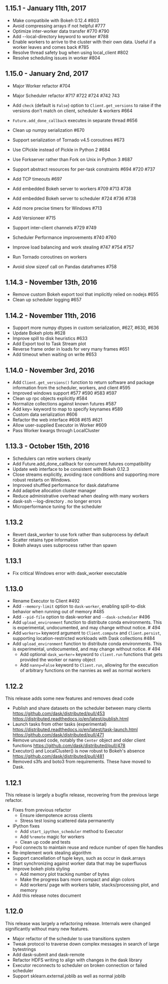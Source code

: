 1.15.1 - January 11th, 2017
---------------------------

*  Make compatibile with Bokeh 0.12.4 #803
*  Avoid compressing arrays if not helpful  #777
*  Optimize inter-worker data transfer #770 #790
*  Add --local-directory keyword to worker #788
*  Enable workers to arrive to the cluster with their own data.
   Useful if a worker leaves and comes back #785
*  Resolve thread safety bug when using local_client #802
*  Resolve scheduling issues in worker #804


1.15.0 - January 2nd, 2017
--------------------------

*  Major Worker refactor #704
*  Major Scheduler refactor #717 #722 #724 #742 743

*  Add ``check`` (default is ``False``) option to ``Client.get_versions``
   to raise if the versions don't match on client, scheduler & workers #664
*  ``Future.add_done_callback`` executes in separate thread #656
*  Clean up numpy serialization #670
*  Support serialization of Tornado v4.5 coroutines #673
*  Use CPickle instead of Pickle in Python 2 #684
*  Use Forkserver rather than Fork on Unix in Python 3 #687
*  Support abstract resources for per-task constraints #694 #720 #737
*  Add TCP timeouts #697
*  Add embedded Bokeh server to workers #709 #713 #738
*  Add embedded Bokeh server to scheduler #724 #736 #738
*  Add more precise timers for Windows #713
*  Add Versioneer #715
*  Support inter-client channels  #729 #749
*  Scheduler Performance improvements #740 #760
*  Improve load balancing and work stealing #747 #754 #757
*  Run Tornado coroutines on workers
*  Avoid slow sizeof call on Pandas dataframes #758


1.14.3 - November 13th, 2016
----------------------------

*  Remove custom Bokeh export tool that implicitly relied on nodejs #655
*  Clean up scheduler logging #657


1.14.2 - November 11th, 2016
----------------------------

*  Support more numpy dtypes in custom serialization, #627, #630, #636
*  Update Bokeh plots #628
*  Improve spill to disk heuristics #633
*  Add Export tool to Task Stream plot
*  Reverse frame order in loads for very many frames #651
*  Add timeout when waiting on write #653


1.14.0 - November 3rd, 2016
---------------------------

*   Add ``Client.get_versions()`` function to return software and package
    information from the scheduler, workers, and client #595
*   Improved windows support #577 #590 #583 #597
*   Clean up rpc objects explicitly #584
*   Normalize collections against known futures #587
*   Add key= keyword to map to specify keynames #589
*   Custom data serialization #606
*   Refactor the web interface #608 #615 #621
*   Allow user-supplied Executor in Worker #609
*   Pass Worker kwargs through LocalCluster


1.13.3 - October 15th, 2016
---------------------------

*   Schedulers can retire workers cleanly
*   Add Future.add_done_callback for concurrent.futures compatibility
*   Update web interface to be consistent with Bokeh 0.12.3
*   Close streams explicitly, avoiding race conditions and supporting
    more robust restarts on Windows.
*   Improved shuffled performance for dask.dataframe
*   Add adaptive allocation cluster manager
*   Reduce administrative overhead when dealing with many workers
*   dask-ssh --log-directory . no longer errors
*   Microperformance tuning for the scheduler

1.13.2
------

*   Revert dask_worker to use fork rather than subprocess by default
*   Scatter retains type information
*   Bokeh always uses subprocess rather than spawn

1.13.1
------

*   Fix critical Windows error with dask_worker executable

1.13.0
------

*   Rename Executor to Client #492
*   Add `--memory-limit` option to `dask-worker`, enabling spill-to-disk
    behavior when running out of memory #485
*   Add `--pid-file` option to dask-worker and `--dask-scheduler` #496
*   Add ``upload_environment`` function to distribute conda environments.
    This is experimental, undocumented, and may change without notice.  # 494
*   Add `workers=` keyword argument to `Client.compute` and `Client.persist`,
    supporting location-restricted workloads with Dask collections #484
*   Add ``upload_environment`` function to distribute conda environments.
    This is experimental, undocumented, and may change without notice.  # 494
    *   Add optional `dask_worker=` keyword to `client.run` functions that gets
        provided the worker or nanny object
    *   Add `nanny=False` keyword to `Client.run`, allowing for the execution
        of arbitrary functions on the nannies as well as normal workers


1.12.2
------

This release adds some new features and removes dead code

*   Publish and share datasets on the scheduler between many clients
    https://github.com/dask/distributed/pull/453
    https://distributed.readthedocs.io/en/latest/publish.html
*   Launch tasks from other tasks (experimental)
    https://distributed.readthedocs.io/en/latest/task-launch.html
    https://github.com/dask/distributed/pull/471
*   Remove unused code, notably the `Center` object and older client functions
    https://github.com/dask/distributed/pull/478
*   Executor() and LocalCluster() is now robust to Bokeh's absence
    https://github.com/dask/distributed/pull/481
*   Removed s3fs and boto3 from requirements.  These have moved to Dask.

1.12.1
------

This release is largely a bugfix release, recovering from the previous large
refactor.

*  Fixes from previous refactor
    *  Ensure idempotence across clients
    *  Stress test losing scattered data permanently
*  IPython fixes
    *  Add `start_ipython_scheduler` method to Executor
    *  Add `%remote` magic for workers
    *  Clean up code and tests
*  Pool connects to maintain reuse and reduce number of open file handles
*  Re-implement work stealing algorithm
*  Support cancellation of tuple keys, such as occur in dask.arrays
*  Start synchronizing against worker data that may be superfluous
*  Improve bokeh plots styling
    *  Add memory plot tracking number of bytes
    *  Make the progress bars more compact and align colors
    *  Add workers/ page with workers table, stacks/processing plot, and memory
*  Add this release notes document


1.12.0
------

This release was largely a refactoring release.  Internals were changed
significantly without many new features.

*  Major refactor of the scheduler to use transitions system
*  Tweak protocol to traverse down complex messages in search of large
   bytestrings
*  Add dask-submit and dask-remote
*  Refactor HDFS writing to align with changes in the dask library
*  Executor reconnects to scheduler on broken connection or failed scheduler
*  Support sklearn.external.joblib as well as normal joblib
